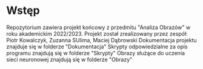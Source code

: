 # Wstęp
Repozytorium zawiera projekt końcowy z przedmitu "Analiza Obrazów" w roku akademickim 2022/2023.
Projekt został zrealizowany przez zespół: Piotr Kowalczyk, Zuzanna SUlima, Maciej Dąbrowski
Dokumentacja projektu znajduje się w folderze "Dokumentacja"
Skrypty odpowiedzialne za opis programu znajdują się w folderze "Skrypty"
Obrazy służące do uczenia sieci neuronowej znajdują się w folderze "Obrazy"